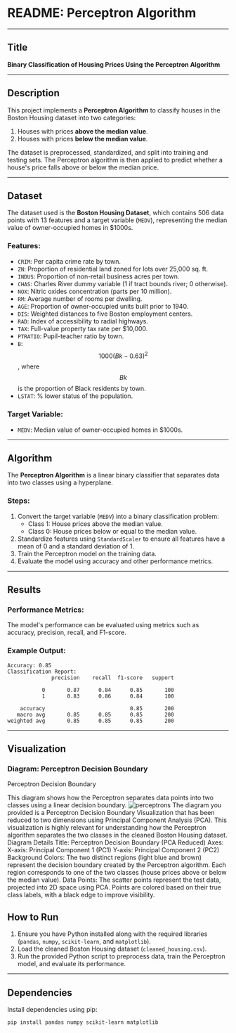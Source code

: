 # README: Perceptron Algorithm

---

##  **Title**
**Binary Classification of Housing Prices Using the Perceptron Algorithm**

---

## **Description**
This project implements a **Perceptron Algorithm** to classify houses in the Boston Housing dataset into two categories:
1. Houses with prices **above the median value**.
2. Houses with prices **below the median value**.

The dataset is preprocessed, standardized, and split into training and testing sets. The Perceptron algorithm is then applied to predict whether a house's price falls above or below the median price.

---

## **Dataset**
The dataset used is the **Boston Housing Dataset**, which contains 506 data points with 13 features and a target variable (`MEDV`), representing the median value of owner-occupied homes in $1000s.

### Features:
- `CRIM`: Per capita crime rate by town.
- `ZN`: Proportion of residential land zoned for lots over 25,000 sq. ft.
- `INDUS`: Proportion of non-retail business acres per town.
- `CHAS`: Charles River dummy variable (1 if tract bounds river; 0 otherwise).
- `NOX`: Nitric oxides concentration (parts per 10 million).
- `RM`: Average number of rooms per dwelling.
- `AGE`: Proportion of owner-occupied units built prior to 1940.
- `DIS`: Weighted distances to five Boston employment centers.
- `RAD`: Index of accessibility to radial highways.
- `TAX`: Full-value property tax rate per $10,000.
- `PTRATIO`: Pupil-teacher ratio by town.
- `B`: $$1000(Bk - 0.63)^2$$, where $$Bk$$ is the proportion of Black residents by town.
- `LSTAT`: % lower status of the population.

### Target Variable:
- `MEDV`: Median value of owner-occupied homes in $1000s.

---

## **Algorithm**
The **Perceptron Algorithm** is a linear binary classifier that separates data into two classes using a hyperplane.

### Steps:
1. Convert the target variable (`MEDV`) into a binary classification problem:
   - Class 1: House prices above the median value.
   - Class 0: House prices below or equal to the median value.
2. Standardize features using `StandardScaler` to ensure all features have a mean of 0 and a standard deviation of 1.
3. Train the Perceptron model on the training data.
4. Evaluate the model using accuracy and other performance metrics.

---

## **Results**
### Performance Metrics:
The model's performance can be evaluated using metrics such as accuracy, precision, recall, and F1-score.

### Example Output:
```plaintext
Accuracy: 0.85
Classification Report:
              precision    recall  f1-score   support

           0       0.87      0.84      0.85       100
           1       0.83      0.86      0.84       100

    accuracy                           0.85       200
   macro avg       0.85      0.85      0.85       200
weighted avg       0.85      0.85      0.85       200
```

---

## **Visualization**
### Diagram: Perceptron Decision Boundary
Perceptron Decision Boundary

This diagram shows how the Perceptron separates data points into two classes using a linear decision boundary.
![perceptrons](https://ppl-ai-code-interpreter-files.s3.amazonaws.com/web/direct-files/31097403/8b4c89de-6333-490c-9726-e2f6635b1c9e/0/6105d6cc.png)
The diagram you provided is a Perceptron Decision Boundary Visualization that has been reduced to two dimensions using Principal Component Analysis (PCA). This visualization is highly relevant for understanding how the Perceptron algorithm separates the two classes in the cleaned Boston Housing dataset.
Diagram Details
Title: Perceptron Decision Boundary (PCA Reduced)
Axes:
X-axis: Principal Component 1 (PC1)
Y-axis: Principal Component 2 (PC2)
Background Colors:
The two distinct regions (light blue and brown) represent the decision boundary created by the Perceptron algorithm.
Each region corresponds to one of the two classes (house prices above or below the median value).
Data Points:
The scatter points represent the test data, projected into 2D space using PCA.
Points are colored based on their true class labels, with a black edge to improve visibility.

## **How to Run**
1. Ensure you have Python installed along with the required libraries (`pandas`, `numpy`, `scikit-learn`, and `matplotlib`).
2. Load the cleaned Boston Housing dataset (`cleaned_housing.csv`).
3. Run the provided Python script to preprocess data, train the Perceptron model, and evaluate its performance.

---

## **Dependencies**
Install dependencies using pip:
```bash
pip install pandas numpy scikit-learn matplotlib
```



